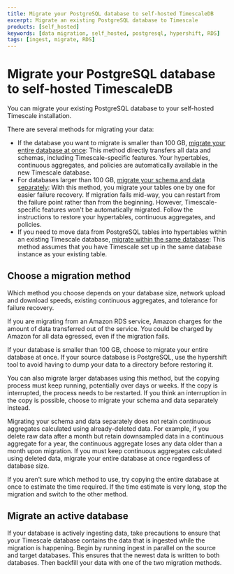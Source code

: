```yaml
---
title: Migrate your PostgreSQL database to self-hosted TimescaleDB
excerpt: Migrate an existing PostgreSQL database to Timescale
products: [self_hosted]
keywords: [data migration, self_hosted, postgresql, hypershift, RDS]
tags: [ingest, migrate, RDS]
---
```


# Migrate your PostgreSQL database to self-hosted TimescaleDB

You can migrate your existing PostgreSQL database to your self-hosted Timescale
installation.

There are several methods for migrating your data:

*   If the database you want to migrate is smaller than 100&nbsp;GB,
    [migrate your entire database at once][migrate-entire]:
    This method directly transfers all data and schemas, including
    Timescale-specific features. Your hypertables, continuous aggregates, and
    policies are automatically available in the new Timescale database.
*   For databases larger than 100&nbsp;GB,
    [migrate your schema and data separately][migrate-separately]: With this
    method, you migrate your tables one by one for easier failure recovery. If
    migration fails mid-way, you can restart from the failure point rather than
    from the beginning. However, Timescale-specific features won't be
    automatically migrated. Follow the instructions to restore your hypertables,
    continuous aggregates, and policies.
*   If you need to move data from PostgreSQL tables into hypertables within an
    existing Timescale database,
    [migrate within the same database][migrate-same-db]: This method assumes that
    you have Timescale set up in the same database instance as your existing table.

## Choose a migration method

Which method you choose depends on your database size, network upload and
download speeds, existing continuous aggregates, and tolerance for failure
recovery.

<Highlight type="note">
If you are migrating from an Amazon RDS service, Amazon charges for the amount
of data transferred out of the service. You could be charged by Amazon for all
data egressed, even if the migration fails.
</Highlight>

If your database is smaller than 100&nbsp;GB, choose to migrate your entire
database at once. If your source database is PostgreSQL, use the hypershift
tool to avoid having to dump your data to a directory before restoring it.

You can also migrate larger databases using this method, but
the copying process must keep running, potentially over days or weeks. If the
copy is interrupted, the process needs to be restarted. If you think an
interruption in the copy is possible, choose to migrate your schema and data
separately instead.

<Highlight type="warning">
Migrating your schema and data separately does not retain continuous aggregates
calculated using already-deleted data. For example, if you delete raw data after
a month but retain downsampled data in a continuous aggregate for a year, the
continuous aggregate loses any data older than a month upon migration. If you
must keep continuous aggregates calculated using deleted data, migrate your
entire database at once regardless of database size.
</Highlight>

If you aren't sure which method to use, try copying the entire database at once
to estimate the time required. If the time estimate is very long, stop the
migration and switch to the other method.

## Migrate an active database

If your database is actively ingesting data, take precautions to ensure that
your Timescale database contains the data that is ingested while the migration
is happening. Begin by running ingest in parallel on the source and target
databases. This ensures that the newest data is written to both databases. Then
backfill your data with one of the two migration methods.

[migrate-entire]: /self-hosted/:currentVersion:/migration/entire-database/
[migrate-separately]: /self-hosted/:currentVersion:/migration/schema-then-data/
[migrate-same-db]: /self-hosted/:currentVersion:/migration/same-db/
